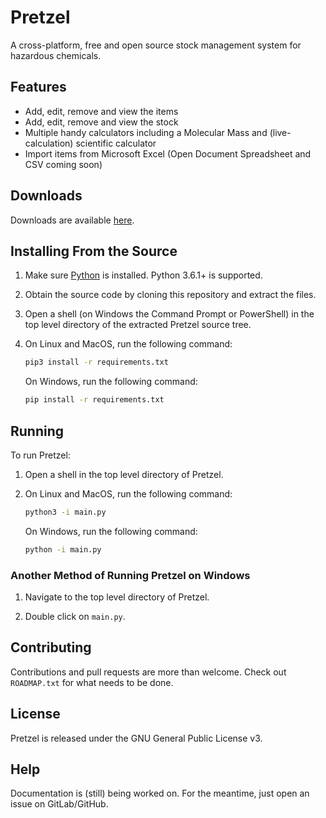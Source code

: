 # Pretzel

A cross-platform, free and open source stock management system for hazardous chemicals.

## Features

- Add, edit, remove and view the items
- Add, edit, remove and view the stock
- Multiple handy calculators including a Molecular Mass and (live-calculation) scientific calculator
- Import items from Microsoft Excel (Open Document Spreadsheet and CSV coming soon)

## Downloads

Downloads are available [here](https://github.com/iwoithe/Pretzel/releases/). 

## Installing From the Source

1. Make sure [Python](https://www.python.org/downloads) is installed. Python 3.6.1+ is supported.

2. Obtain the source code by cloning this repository and extract the files.

3. Open a shell (on Windows the Command Prompt or PowerShell) in the top level directory of the extracted Pretzel source tree.

4. On Linux and MacOS, run the following command:
   
   ```bash
   pip3 install -r requirements.txt
   ```
   
   On Windows, run the following command:
   
   ```bash
   pip install -r requirements.txt
   ```

## Running

To run Pretzel:

1. Open a shell in the top level directory of Pretzel.

2. On Linux and MacOS, run the following command:
   
   ```bash
   python3 -i main.py
   ```
   
   On Windows, run the following command:
   
   ```bash
   python -i main.py
   ```

### Another Method of Running Pretzel on Windows

1. Navigate to the top level directory of Pretzel.

2. Double click on `main.py`.

## Contributing

Contributions and pull requests are more than welcome. Check out ``ROADMAP.txt`` for what needs to be done.

## License

Pretzel is released under the GNU General Public License v3.

## Help

Documentation is (still) being worked on. For the meantime, just open an issue on GitLab/GitHub.